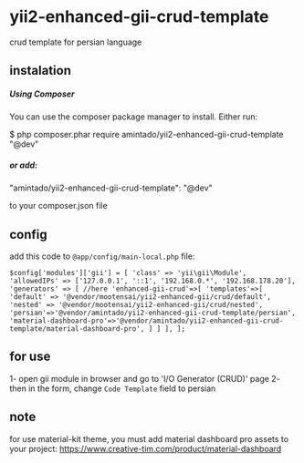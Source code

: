 # yii2-enhanced-gii-crud-template
crud template for persian language
## instalation
##### Using Composer

You can use the composer package manager to install. Either run:

$ php composer.phar require amintado/yii2-enhanced-gii-crud-template "@dev"

##### or add:

"amintado/yii2-enhanced-gii-crud-template": "@dev"

to your composer.json file

## config
add this code to `@app/config/main-local.php` file:

`$config['modules']['gii'] = [
         'class' => 'yii\gii\Module',
         'allowedIPs' => ['127.0.0.1', '::1', '192.168.0.*', '192.168.178.20'],
         'generators' => [ //here
             'enhanced-gii-crud'=>[
                 'templates'=>[
                     'default' => '@vendor/mootensai/yii2-enhanced-gii/crud/default',
                     'nested' => '@vendor/mootensai/yii2-enhanced-gii/crud/nested',
                     'persian'=>'@vendor/amintado/yii2-enhanced-gii-crud-template/persian',
                     'material-dashboard-pro'=>'@vendor/amintado/yii2-enhanced-gii-crud-template/material-dashboard-pro',
                 ]
             ]
         ],
     ];`
     
## for use
1- open gii module in browser and go to 'I/O Generator (CRUD)' page
2- then in the form, change `Code Template` field to persian

## note 
for use material-kit theme, you must add material dashboard pro assets to your project: https://www.creative-tim.com/product/material-dashboard